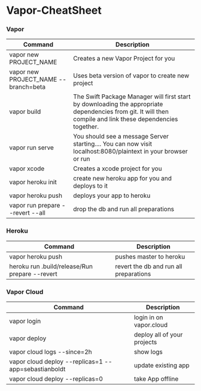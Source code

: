 # Vapor-CheatSheet

### Vapor
| Command | Description |
| ----------- | ----------- |
| vapor new PROJECT_NAME | Creates a new Vapor Project for you |
| vapor new PROJECT_NAME --branch=beta | Uses beta version of vapor to create new project |
| vapor build | The Swift Package Manager will first start by downloading the appropriate dependencies from git. It will then compile and link these dependencies together. |
| vapor run serve | You should see a message Server starting.... You can now visit localhost:8080/plaintext in your browser or run |
| vapor xcode | Creates a xcode project for you |
| vapor heroku init | create new heroku app for you and deploys to it |
| vapor heroku push | deploys your app to heroku |
| vapor run prepare --revert --all | drop the db and run all preparations |

### Heroku
| Command | Description |
| ----------- | ----------- |
| vapor heroku push | pushes master to heroku |
| heroku run .build/release/Run prepare --revert | revert the db and run all preparations|

### Vapor Cloud

| Command | Description |
| ----------- | ----------- |
| vapor login | login in on vapor.cloud |
| vapor deploy | deploy all of your projects |
| vapor cloud logs --since=2h | show logs |
| vapor cloud deploy --replicas=1 --app=sebastianboldt | update existing app |
| vapor cloud deploy --replicas=0 | take App offline |
